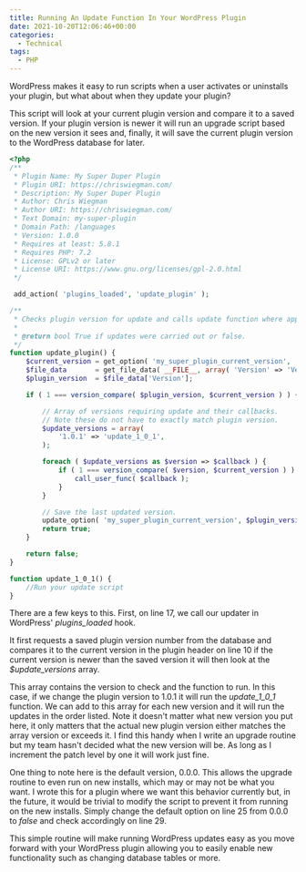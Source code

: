 ```yaml
---
title: Running An Update Function In Your WordPress Plugin
date: 2021-10-20T12:06:46+00:00
categories:
  - Technical
tags:
  - PHP
---
```


WordPress makes it easy to run scripts when a user activates or uninstalls your plugin, but what about when they update your plugin?

This script will look at your current plugin version and compare it to a saved version. If your plugin version is newer it will run an upgrade script based on the new version it sees and, finally, it will save the current plugin version to the WordPress database for later.

``` php {linenos=table}
<?php
/**
 * Plugin Name: My Super Duper Plugin
 * Plugin URI: https://chriswiegman.com/
 * Description: My Super Duper Plugin
 * Author: Chris Wiegman
 * Author URI: https://chriswiegman.com/
 * Text Domain: my-super-plugin
 * Domain Path: /languages
 * Version: 1.0.0
 * Requires at least: 5.8.1
 * Requires PHP: 7.2
 * License: GPLv2 or later
 * License URI: https://www.gnu.org/licenses/gpl-2.0.html
 */

 add_action( 'plugins_loaded', 'update_plugin' );

/**
 * Checks plugin version for update and calls update function where appropriate.
 *
 * @return bool True if updates were carried out or false.
 */
function update_plugin() {
	$current_version = get_option( 'my_super_plugin_current_version', '0.0.0' );
	$file_data       = get_file_data( __FILE__, array( 'Version' => 'Version' ) );
	$plugin_version  = $file_data['Version'];

	if ( 1 === version_compare( $plugin_version, $current_version ) ) {

		// Array of versions requiring update and their callbacks.
		// Note these do not have to exactly match plugin version.
		$update_versions = array(
			'1.0.1' => 'update_1_0_1',
		);

		foreach ( $update_versions as $version => $callback ) {
			if ( 1 === version_compare( $version, $current_version ) ) {
				call_user_func( $callback );
			}
		}

		// Save the last updated version.
		update_option( 'my_super_plugin_current_version', $plugin_version );
		return true;
	}

	return false;
}

function update_1_0_1() {
    //Run your update script
}
```

There are a few keys to this. First, on line 17, we call our updater in WordPress' _plugins_loaded_ hook.

It first requests a saved plugin version number from the database and compares it to the current version in the plugin header on line 10 if the current version is newer than the saved version it will then look at the _$update_versions_ array.

This array contains the version to check and the function to run. In this case, if we change the plugin version to 1.0.1 it will run the _update\_1\_0_1_ function. We can add to this array for each new version and it will run the updates in the order listed. Note it doesn't matter what new version you put here, it only matters that the actual new plugin version either matches the array version or exceeds it. I find this handy when I write an upgrade routine but my team hasn't decided what the new version will be. As long as I increment the patch level by one it will work just fine.

One thing to note here is the default version, 0.0.0. This allows the upgrade routine to even run on new installs, which may or may not be what you want. I wrote this for a plugin where we want this behavior currently but, in the future, it would be trivial to modify the script to prevent it from running on the new installs. Simply change the default option on line 25 from 0.0.0 to _false_ and check accordingly on line 29.

This simple routine will make running WordPress updates easy as you move forward with your WordPress plugin allowing you to easily enable new functionality such as changing database tables or more.